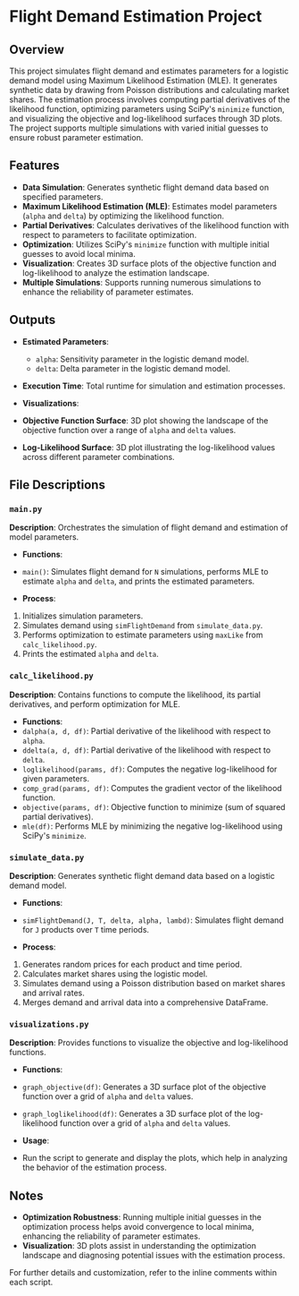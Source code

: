 # Flight Demand Estimation Project

## Overview
This project simulates flight demand and estimates parameters for a logistic demand model using Maximum Likelihood Estimation (MLE). It generates synthetic data by drawing from Poisson distributions and calculating market shares. The estimation process involves computing partial derivatives of the likelihood function, optimizing parameters using SciPy's `minimize` function, and visualizing the objective and log-likelihood surfaces through 3D plots. The project supports multiple simulations with varied initial guesses to ensure robust parameter estimation.

## Features
- **Data Simulation**: Generates synthetic flight demand data based on specified parameters.
- **Maximum Likelihood Estimation (MLE)**: Estimates model parameters (`alpha` and `delta`) by optimizing the likelihood function.
- **Partial Derivatives**: Calculates derivatives of the likelihood function with respect to parameters to facilitate optimization.
- **Optimization**: Utilizes SciPy's `minimize` function with multiple initial guesses to avoid local minima.
- **Visualization**: Creates 3D surface plots of the objective function and log-likelihood to analyze the estimation landscape.
- **Multiple Simulations**: Supports running numerous simulations to enhance the reliability of parameter estimates.

## Outputs
- **Estimated Parameters**:
  - `alpha`: Sensitivity parameter in the logistic demand model.
  - `delta`: Delta parameter in the logistic demand model.

- **Execution Time**: Total runtime for simulation and estimation processes.

- **Visualizations**:
- **Objective Function Surface**: 3D plot showing the landscape of the objective function over a range of `alpha` and `delta` values.
- **Log-Likelihood Surface**: 3D plot illustrating the log-likelihood values across different parameter combinations.

## File Descriptions

### `main.py`
**Description**: Orchestrates the simulation of flight demand and estimation of model parameters.
- **Functions**:
- `main()`: Simulates flight demand for `N` simulations, performs MLE to estimate `alpha` and `delta`, and prints the estimated parameters.

- **Process**:
1. Initializes simulation parameters.
2. Simulates demand using `simFlightDemand` from `simulate_data.py`.
3. Performs optimization to estimate parameters using `maxLike` from `calc_likelihood.py`.
4. Prints the estimated `alpha` and `delta`.

### `calc_likelihood.py`
**Description**: Contains functions to compute the likelihood, its partial derivatives, and perform optimization for MLE.
- **Functions**:
- `dalpha(a, d, df)`: Partial derivative of the likelihood with respect to `alpha`.
- `ddelta(a, d, df)`: Partial derivative of the likelihood with respect to `delta`.
- `loglikelihood(params, df)`: Computes the negative log-likelihood for given parameters.
- `comp_grad(params, df)`: Computes the gradient vector of the likelihood function.
- `objective(params, df)`: Objective function to minimize (sum of squared partial derivatives).
- `mle(df)`: Performs MLE by minimizing the negative log-likelihood using SciPy's `minimize`.

### `simulate_data.py`
**Description**: Generates synthetic flight demand data based on a logistic demand model.
- **Functions**:
- `simFlightDemand(J, T, delta, alpha, lambd)`: Simulates flight demand for `J` products over `T` time periods.

- **Process**:
1. Generates random prices for each product and time period.
2. Calculates market shares using the logistic model.
3. Simulates demand using a Poisson distribution based on market shares and arrival rates.
4. Merges demand and arrival data into a comprehensive DataFrame.

### `visualizations.py`
**Description**: Provides functions to visualize the objective and log-likelihood functions.
- **Functions**:
- `graph_objective(df)`: Generates a 3D surface plot of the objective function over a grid of `alpha` and `delta` values.
- `graph_loglikelihood(df)`: Generates a 3D surface plot of the log-likelihood function over a grid of `alpha` and `delta` values.

- **Usage**:
- Run the script to generate and display the plots, which help in analyzing the behavior of the estimation process.

## Notes
- **Optimization Robustness**: Running multiple initial guesses in the optimization process helps avoid convergence to local minima, enhancing the reliability of parameter estimates.
- **Visualization**: 3D plots assist in understanding the optimization landscape and diagnosing potential issues with the estimation process.

For further details and customization, refer to the inline comments within each script.
